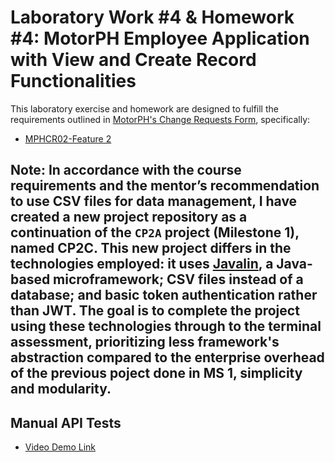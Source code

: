# Laboratory Work #4 & Homework #4: MotorPH Employee Application with View and Create Record Functionalities

This laboratory exercise and homework are designed to fulfill the requirements outlined in [MotorPH's Change Requests Form](https://docs.google.com/spreadsheets/d/1AHv2ht0gqcOINH_yn08s8NBn5DFM-7RIhZlnDWJyEpU/edit?usp=sharing), specifically:

- [MPHCR02-Feature 2](https://docs.google.com/spreadsheets/d/1AHv2ht0gqcOINH_yn08s8NBn5DFM-7RIhZlnDWJyEpU/edit?gid=1902740868#gid=1902740868)

**Note**: 
In accordance with the course requirements and the mentor’s recommendation to use CSV files for data management, I have created a new project repository as a continuation of the `CP2A` project (Milestone 1), named **CP2C**. This new project differs in the technologies employed: it uses [Javalin](https://javalin.io), a Java-based microframework; CSV files instead of a database; and basic token authentication rather than JWT. The goal is to complete the project using these technologies through to the terminal assessment, prioritizing less framework's abstraction compared to the enterprise overhead of the previous poject done in MS 1, simplicity and modularity.
---

## Manual API Tests 

 - [Video Demo Link](https://drive.google.com/file/d/1XRpQnfmdIi2cGKM86hdhWbnOZowG5QN0/view?usp=sharing)
